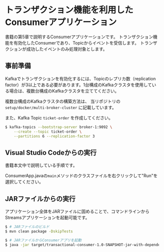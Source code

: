 # トランザクション機能を利用したConsumerアプリケーション

書籍の第5章で説明するConsumerアプリケーションです。
トランザクション機能を有効化したConsumerであり、Topicからイベントを受信します。
トランザクションが成功したイベントのみ処理対象とします。

## 事前準備

Kafkaでトランザクションを有効化するには、Topicのレプリカ数（replication factor）が3以上である必要があります。1台構成のKafkaクラスタを使用している場合は、複数台構成のKafkaクラスタを立ててください。

複数台構成のKafkaクラスタの構築方法は、
当リポジトリの `setup/docker/multi-broker-cluster` に記載しています。

また、Kafka Topic `ticket-order` を作成してください。

```bash
$ kafka-topics --bootstrap-server broker-1:9092 \
    --create --topic ticket-order \
    --partitions 6 --replication-factor 3
```

## Visual Studio Codeからの実行

書籍本文中で説明している手順です。

ConsumerApp.javaの`main`メソッドのクラスファイルを右クリックして"Run"を選択してください。

## JARファイルからの実行

アプリケーション全体をJARファイルに固めることで、コマンドラインからStreamsアプリケーションを起動可能です。

```bash
$ # JARファイルのビルド
$ mvn clean package -DskipTests

$ # JARファイルからConsumerアプリを起動
$ java -jar target/transactional-consumer-1.0-SNAPSHOT-jar-with-dependencies.jar
```
